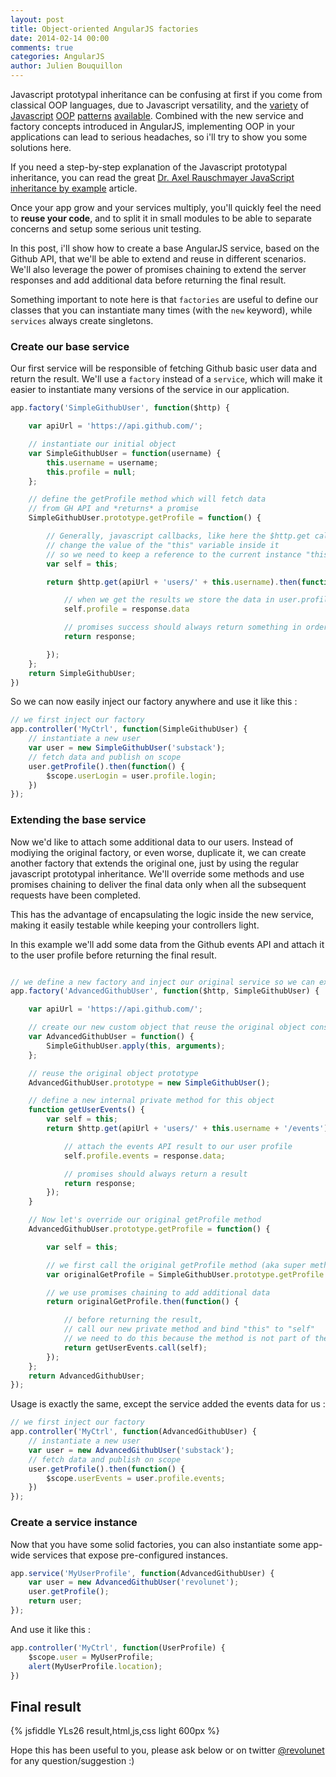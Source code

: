 ```yaml
---
layout: post
title: Object-oriented AngularJS factories
date: 2014-02-14 00:00
comments: true
categories: AngularJS
author: Julien Bouquillon
---
```


Javascript prototypal inheritance can be confusing at first if you come from classical OOP languages, due to Javascript versatility, and the [variety](http://shichuan.github.io/javascript-patterns/#code-reuse-patterns) of [Javascript](http://addyosmani.com/resources/essentialjsdesignpatterns/book/#prototypepatternjavascript) [OOP](https://developer.mozilla.org/en-US/docs/Web/JavaScript/Guide/Inheritance_and_the_prototype_chain) [patterns](http://howtonode.org/prototypical-inheritance) [available](http://javascript.info/tutorial/oop). Combined with the new service and factory concepts introduced in AngularJS, implementing OOP in your applications can lead to serious headaches, so i'll try to show you some solutions here.

If you need a step-by-step explanation of the Javascript prototypal inheritance, you can read the great [Dr. Axel Rauschmayer JavaScript inheritance by example](http://www.2ality.com/2012/01/js-inheritance-by-example.html) article.

Once your app grow and your services multiply, you'll quickly feel the need to **reuse your code**, and to split it in small modules to be able to separate concerns and setup some serious unit testing.

In this post, i'll show how to create a base AngularJS service, based on the Github API, that we'll be able to extend and reuse in different scenarios. We'll also leverage the power of promises chaining to extend the server responses and add additional data before returning the final result.

Something important to note here is that `factories` are useful to define our classes that you can instantiate many times (with the `new` keyword), while `services` always create singletons.


### Create our base service

Our first service will be responsible of fetching Github basic user data and return the result. We'll use a `factory` instead of a `service`, which will make it easier to instantiate many versions of the service in our application.

```js
app.factory('SimpleGithubUser', function($http) {

    var apiUrl = 'https://api.github.com/';

    // instantiate our initial object
    var SimpleGithubUser = function(username) {
        this.username = username;
        this.profile = null;
    };

    // define the getProfile method which will fetch data
    // from GH API and *returns* a promise
    SimpleGithubUser.prototype.getProfile = function() {

        // Generally, javascript callbacks, like here the $http.get callback,
        // change the value of the "this" variable inside it
        // so we need to keep a reference to the current instance "this" :
        var self = this;

        return $http.get(apiUrl + 'users/' + this.username).then(function(response) {

            // when we get the results we store the data in user.profile
            self.profile = response.data

            // promises success should always return something in order to allow chaining
            return response;

        });
    };
    return SimpleGithubUser;
})
```

So we can now easily inject our factory anywhere and use it like this :
```js
// we first inject our factory
app.controller('MyCtrl', function(SimpleGithubUser) {
    // instantiate a new user
    var user = new SimpleGithubUser('substack');
    // fetch data and publish on scope
    user.getProfile().then(function() {
        $scope.userLogin = user.profile.login;
    })
});

```

### Extending the base service

Now we'd like to attach some additional data to our users. Instead of modiying the original factory, or even worse, duplicate it, we can create another factory that extends the original one, just by using the regular javascript prototypal inheritance. We'll override some methods and use promises chaining to deliver the final data only when all the subsequent requests have been completed.

This has the advantage of encapsulating the logic inside the new service, making it easily testable while keeping your controllers light.

In this example we'll add some data from the Github events API and attach it to the user profile before returning the final result.

```js

// we define a new factory and inject our original service so we can extend it properly
app.factory('AdvancedGithubUser', function($http, SimpleGithubUser) {

    var apiUrl = 'https://api.github.com/';

    // create our new custom object that reuse the original object constructor
    var AdvancedGithubUser = function() {
        SimpleGithubUser.apply(this, arguments);
    };

    // reuse the original object prototype
    AdvancedGithubUser.prototype = new SimpleGithubUser();

    // define a new internal private method for this object
    function getUserEvents() {
        var self = this;
        return $http.get(apiUrl + 'users/' + this.username + '/events').then(function(response) {

            // attach the events API result to our user profile
            self.profile.events = response.data;

            // promises should always return a result
            return response;
        });
    }

    // Now let's override our original getProfile method
    AdvancedGithubUser.prototype.getProfile = function() {

        var self = this;

        // we first call the original getProfile method (aka super method)
        var originalGetProfile = SimpleGithubUser.prototype.getProfile.apply(this, arguments);

        // we use promises chaining to add additional data
        return originalGetProfile.then(function() {

            // before returning the result,
            // call our new private method and bind "this" to "self"
            // we need to do this because the method is not part of the prototype
            return getUserEvents.call(self);
        });
    };
    return AdvancedGithubUser;
});
```

Usage is exactly the same, except the service added the events data for us :
```js
// we first inject our factory
app.controller('MyCtrl', function(AdvancedGithubUser) {
    // instantiate a new user
    var user = new AdvancedGithubUser('substack');
    // fetch data and publish on scope
    user.getProfile().then(function() {
        $scope.userEvents = user.profile.events;
    })
});

```

### Create a service instance

Now that you have some solid factories, you can also instantiate some app-wide services that expose pre-configured instances.

```js
app.service('MyUserProfile', function(AdvancedGithubUser) {
    var user = new AdvancedGithubUser('revolunet');
    user.getProfile();
    return user;
});

```
And use it like this :
```js
app.controller('MyCtrl', function(UserProfile) {
    $scope.user = MyUserProfile;
    alert(MyUserProfile.location);
})
```

## Final result
{% jsfiddle YLs26 result,html,js,css light 600px %}


Hope this has been useful to you, please ask below or on twitter [@revolunet](http://twitter.com/revolunet) for any question/suggestion :)
